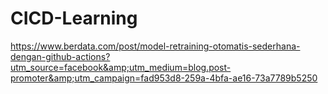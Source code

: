 # CICD-Learning
https://www.berdata.com/post/model-retraining-otomatis-sederhana-dengan-github-actions?utm_source=facebook&amp;utm_medium=blog.post-promoter&amp;utm_campaign=fad953d8-259a-4bfa-ae16-73a7789b5250
